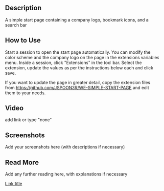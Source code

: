 ## Description
A simple start page containing a company logo, bookmark icons, and a search bar

## How to Use
Start a session to open the start page automatically. You can modify the color scheme and the company logo on the page in the extensions variables menu. Inside a session, click "Extensions" in the tool bar. Select the extension, update the values as per the instructions below each and click save. 

If you want to update the page in greater detail, copy the extension files from https://github.com/JSPOON3R/WE-SIMPLE-START-PAGE and edit them to your needs. 

## Video
add link or type "none"

## Screenshots

Add your screenshots here (with descriptions if necessary)

## Read More

Add any further reading here, with explanations if necessary

[Link title](link)

